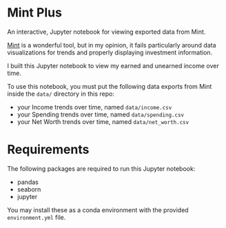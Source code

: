 # Mint Plus

An interactive, Jupyter notebook for viewing exported data from Mint.

[Mint](https://mint.com) is a wonderful tool, but in my opinion, it fails particularly around data visualizations for trends and properly displaying investment information.

I built this Jupyter notebook to view my earned and unearned income over time.

To use this notebook, you must put the following data exports from Mint inside the `data/` directory in this repo:
* your Income trends over time, named `data/income.csv`
* your Spending trends over time, named `data/spending.csv`
* your Net Worth trends over time, named `data/net_worth.csv`

# Requirements
The following packages are required to run this Jupyter notebook:
* pandas
* seaborn
* jupyter

You may install these as a conda environment with the provided `environment.yml` file.
